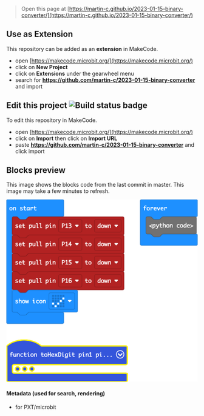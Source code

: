 
> Open this page at [https://martin-c.github.io/2023-01-15-binary-converter/](https://martin-c.github.io/2023-01-15-binary-converter/)

## Use as Extension

This repository can be added as an **extension** in MakeCode.

* open [https://makecode.microbit.org/](https://makecode.microbit.org/)
* click on **New Project**
* click on **Extensions** under the gearwheel menu
* search for **https://github.com/martin-c/2023-01-15-binary-converter** and import

## Edit this project ![Build status badge](https://github.com/martin-c/2023-01-15-binary-converter/workflows/MakeCode/badge.svg)

To edit this repository in MakeCode.

* open [https://makecode.microbit.org/](https://makecode.microbit.org/)
* click on **Import** then click on **Import URL**
* paste **https://github.com/martin-c/2023-01-15-binary-converter** and click import

## Blocks preview

This image shows the blocks code from the last commit in master.
This image may take a few minutes to refresh.

![A rendered view of the blocks](https://github.com/martin-c/2023-01-15-binary-converter/raw/master/.github/makecode/blocks.png)

#### Metadata (used for search, rendering)

* for PXT/microbit
<script src="https://makecode.com/gh-pages-embed.js"></script><script>makeCodeRender("{{ site.makecode.home_url }}", "{{ site.github.owner_name }}/{{ site.github.repository_name }}");</script>
